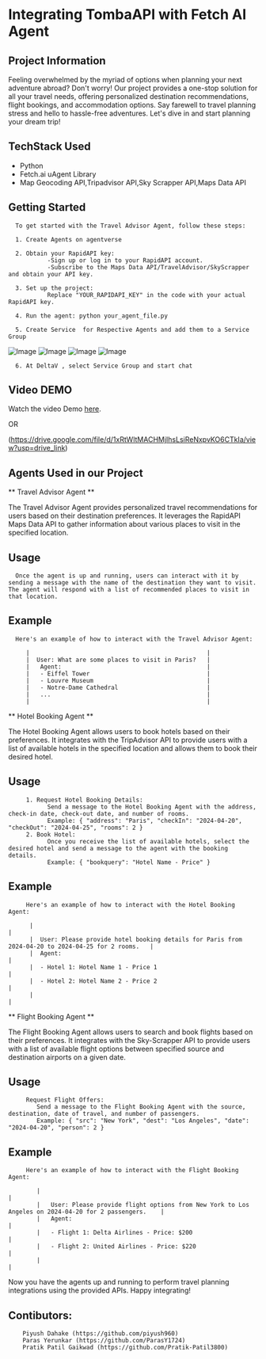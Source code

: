 # Integrating TombaAPI with Fetch AI Agent

## Project Information

Feeling overwhelmed by the myriad of options when planning your next adventure abroad? Don't worry! Our project provides a one-stop solution for all your travel needs, offering personalized destination recommendations, flight bookings, and accommodation options. Say farewell to travel planning stress and hello to hassle-free adventures. Let's dive in and start planning your dream trip!

## TechStack Used

   - Python
   - Fetch.ai uAgent Library
   - Map Geocoding API,Tripadvisor API,Sky Scrapper API,Maps Data API

 ## Getting Started
      To get started with the Travel Advisor Agent, follow these steps:

      1. Create Agents on agentverse 

      2. Obtain your RapidAPI key:
               -Sign up or log in to your RapidAPI account.
               -Subscribe to the Maps Data API/TravelAdvisor/SkyScrapper and obtain your API key.

      3. Set up the project:
               Replace "YOUR_RAPIDAPI_KEY" in the code with your actual RapidAPI key.

      4. Run the agent: python your_agent_file.py

      5. Create Service  for Respective Agents and add them to a Service Group
![Image](./images/Travel%20Advisor.jpeg)
![Image](./images/Hotel%20Booking.jpeg)
![Image](./images/Book%20Hotel.jpeg)
![Image](./images/Service.jpeg)


      6. At DeltaV , select Service Group and start chat

## Video DEMO

Watch the video Demo [here](https://drive.google.com/file/d/1xRtWltMACHMjIhsLsiReNxpvKO6CTkIa/view?usp=drive_link).

OR

(https://drive.google.com/file/d/1xRtWltMACHMjIhsLsiReNxpvKO6CTkIa/view?usp=drive_link)

## Agents Used in our Project

** Travel Advisor Agent **

   The Travel Advisor Agent provides personalized travel recommendations for users based on their destination preferences. It leverages the RapidAPI Maps Data API to gather information about various places to visit in the specified location.


   ## Usage
      Once the agent is up and running, users can interact with it by sending a message with the name of the destination they want to visit. The agent will respond with a list of recommended places to visit in that location.

   ## Example
      Here's an example of how to interact with the Travel Advisor Agent:

         |                                                  |
         |  User: What are some places to visit in Paris?   |
         |   Agent:                                         |
         |   - Eiffel Tower                                 |
         |   - Louvre Museum                                |
         |   - Notre-Dame Cathedral                         |
         |   ...                                            |
         |                                                  |


** Hotel Booking Agent **

   The Hotel Booking Agent allows users to book hotels based on their preferences. It integrates with the TripAdvisor API to provide users with a list of available hotels in the specified location and allows them to book their desired hotel.

   ## Usage 
         1. Request Hotel Booking Details:
               Send a message to the Hotel Booking Agent with the address, check-in date, check-out date, and number of rooms.
               Example: { "address": "Paris", "checkIn": "2024-04-20", "checkOut": "2024-04-25", "rooms": 2 }
         2. Book Hotel:
               Once you receive the list of available hotels, select the desired hotel and send a message to the agent with the booking details.
               Example: { "bookquery": "Hotel Name - Price" }

   ## Example
         Here's an example of how to interact with the Hotel Booking Agent:

          |                                                                                                    |
          |  User: Please provide hotel booking details for Paris from 2024-04-20 to 2024-04-25 for 2 rooms.   |
          |  Agent:                                                                                            |
          |  - Hotel 1: Hotel Name 1 - Price 1                                                                 |
          |  - Hotel 2: Hotel Name 2 - Price 2                                                                 |
          |                                                                                                    |

** Flight Booking Agent **

   The Flight Booking Agent allows users to search and book flights based on their preferences. It integrates with the Sky-Scrapper API to provide users with a list of available flight options between specified source and destination airports on a given date.


   ## Usage
         Request Flight Offers:
            Send a message to the Flight Booking Agent with the source, destination, date of travel, and number of passengers.
            Example: { "src": "New York", "dest": "Los Angeles", "date": "2024-04-20", "person": 2 }

   ## Example
         Here's an example of how to interact with the Flight Booking Agent:

            |                                                                                                       |
            |   User: Please provide flight options from New York to Los Angeles on 2024-04-20 for 2 passengers.    |
            |   Agent:                                                                                              |
            |   - Flight 1: Delta Airlines - Price: $200                                                            |
            |   - Flight 2: United Airlines - Price: $220                                                           |
            |                                                                                                       |


Now you have the agents up and running to perform travel planning integrations using the provided APIs. Happy integrating!

## Contibutors:

```
    Piyush Dahake (https://github.com/piyush960)
    Paras Yerunkar (https://github.com/ParasY1724)
    Pratik Patil Gaikwad (https://github.com/Pratik-Patil3800)

```
